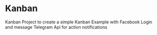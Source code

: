 # Kanban
Kanban 
Project to create a simple Kanban Example with Facebook Login and message Telegram Api for action notifications
